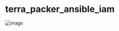 # terra_packer_ansible_iam











![image](https://user-images.githubusercontent.com/44216245/224517000-4c5f760c-1b7f-4137-88a2-acc7586e6924.png)
